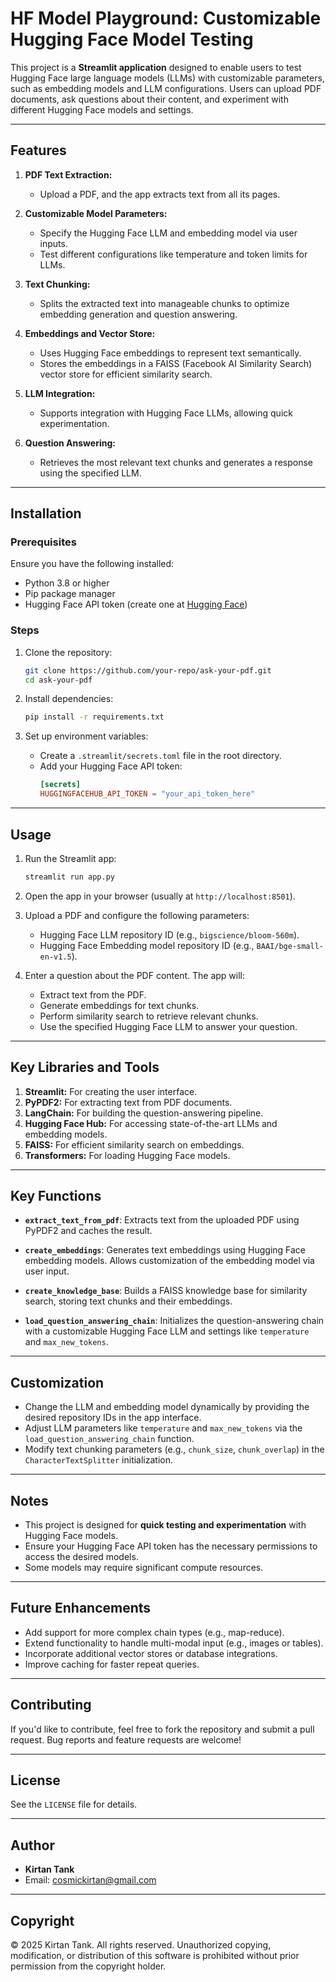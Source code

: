 # HF Model Playground: Customizable Hugging Face Model Testing

This project is a **Streamlit application** designed to enable users to test Hugging Face large language models (LLMs) with customizable parameters, such as embedding models and LLM configurations. Users can upload PDF documents, ask questions about their content, and experiment with different Hugging Face models and settings.

---

## Features

1. **PDF Text Extraction:**
   - Upload a PDF, and the app extracts text from all its pages.

2. **Customizable Model Parameters:**
   - Specify the Hugging Face LLM and embedding model via user inputs.
   - Test different configurations like temperature and token limits for LLMs.

3. **Text Chunking:**
   - Splits the extracted text into manageable chunks to optimize embedding generation and question answering.

4. **Embeddings and Vector Store:**
   - Uses Hugging Face embeddings to represent text semantically.
   - Stores the embeddings in a FAISS (Facebook AI Similarity Search) vector store for efficient similarity search.

5. **LLM Integration:**
   - Supports integration with Hugging Face LLMs, allowing quick experimentation.

6. **Question Answering:**
   - Retrieves the most relevant text chunks and generates a response using the specified LLM.

---

## Installation

### Prerequisites
Ensure you have the following installed:
- Python 3.8 or higher
- Pip package manager
- Hugging Face API token (create one at [Hugging Face](https://huggingface.co/))

### Steps

1. Clone the repository:
   ```bash
   git clone https://github.com/your-repo/ask-your-pdf.git
   cd ask-your-pdf
   ```

2. Install dependencies:
   ```bash
   pip install -r requirements.txt
   ```

3. Set up environment variables:
   - Create a `.streamlit/secrets.toml` file in the root directory.
   - Add your Hugging Face API token:
     ```toml
     [secrets]
     HUGGINGFACEHUB_API_TOKEN = "your_api_token_here"
     ```

---

## Usage

1. Run the Streamlit app:
   ```bash
   streamlit run app.py
   ```

2. Open the app in your browser (usually at `http://localhost:8501`).

3. Upload a PDF and configure the following parameters:
   - Hugging Face LLM repository ID (e.g., `bigscience/bloom-560m`).
   - Hugging Face Embedding model repository ID (e.g., `BAAI/bge-small-en-v1.5`).

4. Enter a question about the PDF content. The app will:
   - Extract text from the PDF.
   - Generate embeddings for text chunks.
   - Perform similarity search to retrieve relevant chunks.
   - Use the specified Hugging Face LLM to answer your question.

---

## Key Libraries and Tools

1. **Streamlit:** For creating the user interface.
2. **PyPDF2:** For extracting text from PDF documents.
3. **LangChain:** For building the question-answering pipeline.
4. **Hugging Face Hub:** For accessing state-of-the-art LLMs and embedding models.
5. **FAISS:** For efficient similarity search on embeddings.
6. **Transformers:** For loading Hugging Face models.

---

## Key Functions

- **`extract_text_from_pdf`**:
  Extracts text from the uploaded PDF using PyPDF2 and caches the result.

- **`create_embeddings`**:
  Generates text embeddings using Hugging Face embedding models. Allows customization of the embedding model via user input.

- **`create_knowledge_base`**:
  Builds a FAISS knowledge base for similarity search, storing text chunks and their embeddings.

- **`load_question_answering_chain`**:
  Initializes the question-answering chain with a customizable Hugging Face LLM and settings like `temperature` and `max_new_tokens`.

---

## Customization

- Change the LLM and embedding model dynamically by providing the desired repository IDs in the app interface.
- Adjust LLM parameters like `temperature` and `max_new_tokens` via the `load_question_answering_chain` function.
- Modify text chunking parameters (e.g., `chunk_size`, `chunk_overlap`) in the `CharacterTextSplitter` initialization.

---

## Notes

- This project is designed for **quick testing and experimentation** with Hugging Face models.
- Ensure your Hugging Face API token has the necessary permissions to access the desired models.
- Some models may require significant compute resources.

---

## Future Enhancements

- Add support for more complex chain types (e.g., map-reduce).
- Extend functionality to handle multi-modal input (e.g., images or tables).
- Incorporate additional vector stores or database integrations.
- Improve caching for faster repeat queries.

---

## Contributing

If you'd like to contribute, feel free to fork the repository and submit a pull request. Bug reports and feature requests are welcome!

---

## License

See the `LICENSE` file for details.

---

## Author

- **Kirtan Tank**
- Email: [cosmickirtan@gmail.com](mailto:cosmickirtan@gmail.com)

---

## Copyright

&copy; 2025 Kirtan Tank. All rights reserved. Unauthorized copying, modification, or distribution of this software is prohibited without prior permission from the copyright holder.

